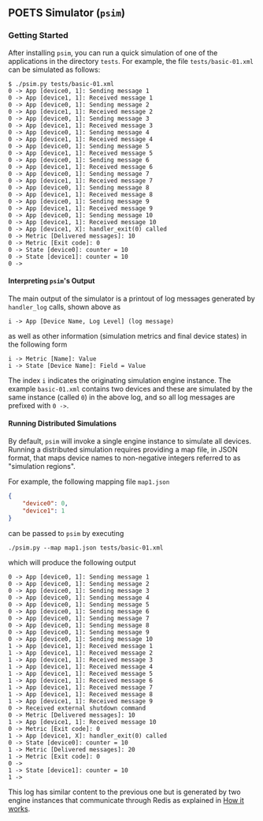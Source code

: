 ## POETS Simulator (`psim`)

### Getting Started

After installing `psim`, you can run a quick simulation of one of the
applications in the directory `tests`. For example, the file
`tests/basic-01.xml` can be simulated as follows:

```
$ ./psim.py tests/basic-01.xml
0 -> App [device0, 1]: Sending message 1
0 -> App [device1, 1]: Received message 1
0 -> App [device0, 1]: Sending message 2
0 -> App [device1, 1]: Received message 2
0 -> App [device0, 1]: Sending message 3
0 -> App [device1, 1]: Received message 3
0 -> App [device0, 1]: Sending message 4
0 -> App [device1, 1]: Received message 4
0 -> App [device0, 1]: Sending message 5
0 -> App [device1, 1]: Received message 5
0 -> App [device0, 1]: Sending message 6
0 -> App [device1, 1]: Received message 6
0 -> App [device0, 1]: Sending message 7
0 -> App [device1, 1]: Received message 7
0 -> App [device0, 1]: Sending message 8
0 -> App [device1, 1]: Received message 8
0 -> App [device0, 1]: Sending message 9
0 -> App [device1, 1]: Received message 9
0 -> App [device0, 1]: Sending message 10
0 -> App [device1, 1]: Received message 10
0 -> App [device1, X]: handler_exit(0) called
0 -> Metric [Delivered messages]: 10
0 -> Metric [Exit code]: 0
0 -> State [device0]: counter = 10
0 -> State [device1]: counter = 10
0 ->
```

#### Interpreting `psim`'s Output

The main output of the simulator is a printout of log messages generated by
`handler_log` calls, shown above as

```
i -> App [Device Name, Log Level] (log message)
```

as well as other information (simulation metrics and final device states) in
the following form

```
i -> Metric [Name]: Value
i -> State [Device Name]: Field = Value
```

The index `i` indicates the originating simulation engine instance. The
example `basic-01.xml` contains two devices and these are simulated by the
same instance (called `0`) in the above log, and so all log messages are
prefixed with `0 ->`.


#### Running Distributed Simulations

By default, `psim` will invoke a single engine instance to simulate all
devices. Running a distributed simulation requires providing a map file, in
JSON format, that maps device names to non-negative integers referred to as
"simulation regions".

For example, the following mapping file `map1.json`

```json
{
    "device0": 0,
    "device1": 1
}
```

 can be passed to `psim` by executing

 ```
 ./psim.py --map map1.json tests/basic-01.xml
 ```

which will produce the following output

```
0 -> App [device0, 1]: Sending message 1
0 -> App [device0, 1]: Sending message 2
0 -> App [device0, 1]: Sending message 3
0 -> App [device0, 1]: Sending message 4
0 -> App [device0, 1]: Sending message 5
0 -> App [device0, 1]: Sending message 6
0 -> App [device0, 1]: Sending message 7
0 -> App [device0, 1]: Sending message 8
0 -> App [device0, 1]: Sending message 9
0 -> App [device0, 1]: Sending message 10
1 -> App [device1, 1]: Received message 1
1 -> App [device1, 1]: Received message 2
1 -> App [device1, 1]: Received message 3
1 -> App [device1, 1]: Received message 4
1 -> App [device1, 1]: Received message 5
1 -> App [device1, 1]: Received message 6
1 -> App [device1, 1]: Received message 7
1 -> App [device1, 1]: Received message 8
1 -> App [device1, 1]: Received message 9
0 -> Received external shutdown command
0 -> Metric [Delivered messages]: 10
1 -> App [device1, 1]: Received message 10
0 -> Metric [Exit code]: 0
1 -> App [device1, X]: handler_exit(0) called
0 -> State [device0]: counter = 10
1 -> Metric [Delivered messages]: 20
1 -> Metric [Exit code]: 0
0 ->
1 -> State [device1]: counter = 10
1 ->
```

This log has similar content to the previous one but is generated by two
engine instances that communicate through Redis as explained in [How it
works](how-it-works.md).
